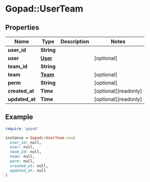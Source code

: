 # Gopad::UserTeam

## Properties

| Name | Type | Description | Notes |
| ---- | ---- | ----------- | ----- |
| **user_id** | **String** |  |  |
| **user** | [**User**](User.md) |  | [optional] |
| **team_id** | **String** |  |  |
| **team** | [**Team**](Team.md) |  | [optional] |
| **perm** | **String** |  | [optional] |
| **created_at** | **Time** |  | [optional][readonly] |
| **updated_at** | **Time** |  | [optional][readonly] |

## Example

```ruby
require 'gopad'

instance = Gopad::UserTeam.new(
  user_id: null,
  user: null,
  team_id: null,
  team: null,
  perm: null,
  created_at: null,
  updated_at: null
)
```

